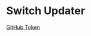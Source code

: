 # Switch Updater

[GitHub Token](https://github.com/settings/tokens/new?description=switch-updater%20(no%20scope%20required))

